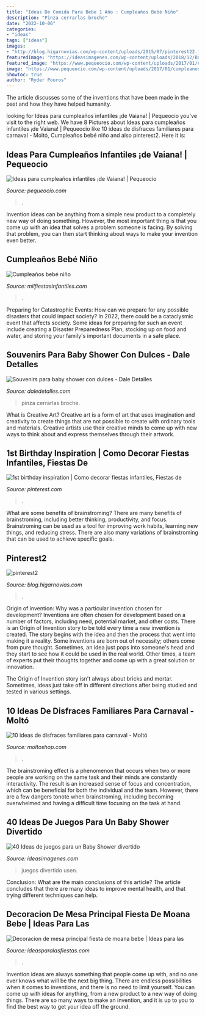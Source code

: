 ```yaml
---
title: "Ideas De Comida Para Bebe 1 Año : Cumpleaños Bebé Niño"
description: "Pinza cerrarlas broche"
date: "2022-10-06"
categories:
- "ideas"
tags: ["ideas"]
images:
- "http://blog.higarnovias.com/wp-content/uploads/2015/07/pinterest22.jpg"
featuredImage: "https://ideasimagenes.com/wp-content/uploads/2018/12/BabyShower10.jpg"
featured_image: "https://www.pequeocio.com/wp-content/uploads/2017/01/cumpleanos-infantiles-vaiana-1.jpg"
image: "https://www.pequeocio.com/wp-content/uploads/2017/01/cumpleanos-infantiles-vaiana-1.jpg"
ShowToc: true
author: "Ryder Pouros"
---
```



The article discusses some of the inventions that have been made in the past and how they have helped humanity.

	

		
looking for Ideas para cumpleaños infantiles ¡de Vaiana! | Pequeocio you've visit to the right web. We have 8 Pictures about Ideas para cumpleaños infantiles ¡de Vaiana! | Pequeocio like 10 ideas de disfraces familiares para carnaval - Moltó, Cumpleaños bebé niño and also pinterest2. Here it is:
		
    
## Ideas Para Cumpleaños Infantiles ¡de Vaiana! | Pequeocio

<img loading=lazy src="https://www.pequeocio.com/wp-content/uploads/2017/01/cumpleanos-infantiles-vaiana-1.jpg" onerror="this.onerror=null;this.src='https://tse2.mm.bing.net/th?id=OIP.oGJUlLl2O5-SDOpyN5UehwHaIB&amp;pid=15.1';" alt="Ideas para cumpleaños infantiles ¡de Vaiana! | Pequeocio">

_Source: pequeocio.com_

>. 

	

Invention ideas can be anything from a simple new product to a completely new way of doing something. However, the most important thing is that you come up with an idea that solves a problem someone is facing. By solving that problem, you can then start thinking about ways to make your invention even better.

    
## Cumpleaños Bebé Niño

<img loading=lazy src="https://mm.milfiestasinfantiles.com/uploads/2012/04/cumple-bebe-nino-mesa-dulces.jpg" onerror="this.onerror=null;this.src='https://tse4.mm.bing.net/th?id=OIP.yV3dNMv1jnGRQiesk2Y5kwHaGP&amp;pid=15.1';" alt="Cumpleaños bebé niño">

_Source: milfiestasinfantiles.com_

>. 

	

Preparing for Catastrophic Events: How can we prepare for any possible disasters that could impact society?
In 2022, there could be a cataclysmic event that affects society. Some ideas for preparing for such an event include creating a Disaster Preparedness Plan, stocking up on food and water, and storing your family's important documents in a safe place.

    
## Souvenirs Para Baby Shower Con Dulces - Dale Detalles

<img loading=lazy src="https://i0.wp.com/www.daledetalles.com/wp-content/uploads/2017/06/souvenir-para-baby-shower15.jpg" onerror="this.onerror=null;this.src='https://tse1.mm.bing.net/th?id=OIP.jLO25lGM5FrD8_oJXVDjVwHaJ4&amp;pid=15.1';" alt="Souvenirs para baby shower con dulces - Dale Detalles">

_Source: daledetalles.com_

>pinza cerrarlas broche. 

	

What is Creative Art?
Creative art is a form of art that uses imagination and creativity to create things that are not possible to create with ordinary tools and materials. Creative artists use their creative minds to come up with new ways to think about and express themselves through their artwork.

    
## 1st Birthday Inspiration | Como Decorar Fiestas Infantiles, Fiestas De

<img loading=lazy src="https://i.pinimg.com/736x/9f/14/03/9f14031862a9e31a4c5348683f9b329b.jpg" onerror="this.onerror=null;this.src='https://tse3.mm.bing.net/th?id=OIP.w6jLQOI0vKaxYpgm3TdlKAHaJQ&amp;pid=15.1';" alt="1st birthday inspiration | Como decorar fiestas infantiles, Fiestas de">

_Source: pinterest.com_

>. 

	

What are some benefits of brainstroming?
There are many benefits of brainstroming, including better thinking, productivity, and focus. Brainstroming can be used as a tool for improving work habits, learning new things, and reducing stress. There are also many variations of brainstroming that can be used to achieve specific goals.

    
## Pinterest2

<img loading=lazy src="http://blog.higarnovias.com/wp-content/uploads/2015/07/pinterest22.jpg" onerror="this.onerror=null;this.src='https://tse3.mm.bing.net/th?id=OIP.tD6YJnedtyA4r3kTexPnwQHaLG&amp;pid=15.1';" alt="pinterest2">

_Source: blog.higarnovias.com_

>. 

	

Origin of invention: Why was a particular invention chosen for development?
Inventions are often chosen for development based on a number of factors, including need, potential market, and other costs. There is an Origin of Invention story to be told every time a new invention is created. The story begins with the idea and then the process that went into making it a reality. 
Some inventions are born out of necessity; others come from pure thought. Sometimes, an idea just pops into someone's head and they start to see how it could be used in the real world. Other times, a team of experts put their thoughts together and come up with a great solution or innovation. 

The Origin of Invention story isn't always about bricks and mortar. Sometimes, ideas just take off in different directions after being studied and tested in various settings.

    
## 10 Ideas De Disfraces Familiares Para Carnaval - Moltó

<img loading=lazy src="https://www.moltoshop.com/blog/wp-content/uploads/2018/01/disfraces-familia-carnaval-1.jpg" onerror="this.onerror=null;this.src='https://tse4.mm.bing.net/th?id=OIP.NxmUHxpvN1iWZ9XUSBCDqwHaJ4&amp;pid=15.1';" alt="10 ideas de disfraces familiares para carnaval - Moltó">

_Source: moltoshop.com_

>. 

	

The brainstroming effect is a phenomenon that occurs when two or more people are working on the same task and their minds are constantly interactivity. The result is an increased sense of focus and concentration, which can be beneficial for both the individual and the team. However, there are a few dangers tonote when brainstroming, including becoming overwhelmed and having a difficult time focusing on the task at hand.

    
## 40 Ideas De Juegos Para Un Baby Shower Divertido

<img loading=lazy src="https://ideasimagenes.com/wp-content/uploads/2018/12/BabyShower10.jpg" onerror="this.onerror=null;this.src='https://tse3.mm.bing.net/th?id=OIP.VqwtvdIfCWa6UKyrx_NLwQHaJ4&amp;pid=15.1';" alt="40 Ideas de juegos para un Baby Shower divertido">

_Source: ideasimagenes.com_

>juegos divertido usen. 

	

Conclusion: What are the main conclusions of this article?
The article concludes that there are many ideas to improve mental health, and that trying different techniques can help.

    
## Decoracion De Mesa Principal Fiesta De Moana Bebe | Ideas Para Las

<img loading=lazy src="https://ideasparalasfiestas.com/wp-content/uploads/2019/10/decoracion-de-mesa-principal-fiesta-de-moana-bebe-3.jpg" onerror="this.onerror=null;this.src='https://tse1.mm.bing.net/th?id=OIP.A_eqJcinPZqS1nruzOXXhAHaJ4&amp;pid=15.1';" alt="Decoracion de mesa principal fiesta de moana bebe | Ideas para las">

_Source: ideasparalasfiestas.com_

>. 

	

Invention ideas are always something that people come up with, and no one ever knows what will be the next big thing. There are endless possibilities when it comes to inventions, and there is no need to limit yourself. You can come up with ideas for anything, from a new product to a new way of doing things. There are so many ways to make an invention, and it is up to you to find the best way to get your idea off the ground.

